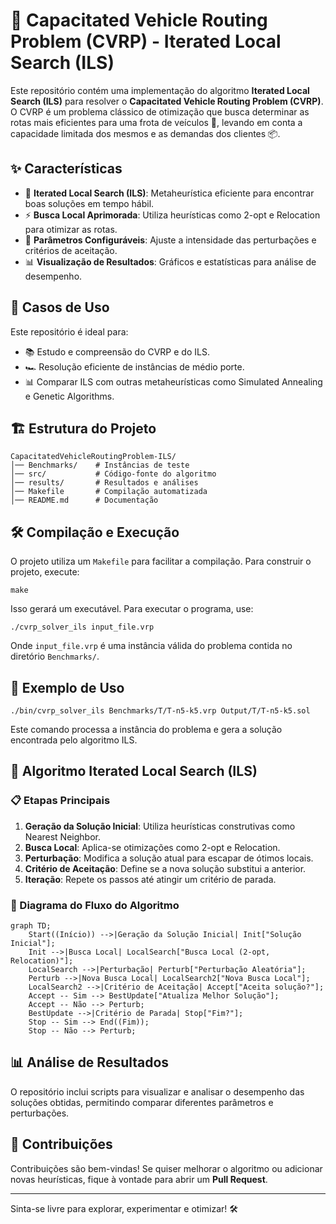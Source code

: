 # 🚛 Capacitated Vehicle Routing Problem (CVRP) - Iterated Local Search (ILS)

Este repositório contém uma implementação do algoritmo **Iterated Local Search (ILS)** para resolver o **Capacitated Vehicle Routing Problem (CVRP)**.
O CVRP é um problema clássico de otimização que busca determinar as rotas mais eficientes para uma frota de veículos 🚐, levando em conta a capacidade limitada dos mesmos e as demandas dos clientes 📦.

## ✨ Características
- 🔄 **Iterated Local Search (ILS)**: Metaheurística eficiente para encontrar boas soluções em tempo hábil.
- ⚡ **Busca Local Aprimorada**: Utiliza heurísticas como 2-opt e Relocation para otimizar as rotas.
- 🔧 **Parâmetros Configuráveis**: Ajuste a intensidade das perturbações e critérios de aceitação.
- 📊 **Visualização de Resultados**: Gráficos e estatísticas para análise de desempenho.

## 🚀 Casos de Uso
Este repositório é ideal para:
- 📚 Estudo e compreensão do CVRP e do ILS.
- 🏎️ Resolução eficiente de instâncias de médio porte.
- 📊 Comparar ILS com outras metaheurísticas como Simulated Annealing e Genetic Algorithms.

## 🏗 Estrutura do Projeto
```
CapacitatedVehicleRoutingProblem-ILS/
│── Benchmarks/    # Instâncias de teste
│── src/           # Código-fonte do algoritmo
│── results/       # Resultados e análises
│── Makefile       # Compilação automatizada
│── README.md      # Documentação
```

## 🛠️ Compilação e Execução
O projeto utiliza um `Makefile` para facilitar a compilação. Para construir o projeto, execute:
```
make
```
Isso gerará um executável. Para executar o programa, use:
```
./cvrp_solver_ils input_file.vrp
```
Onde `input_file.vrp` é uma instância válida do problema contida no diretório `Benchmarks/`.

## 📌 Exemplo de Uso
```
./bin/cvrp_solver_ils Benchmarks/T/T-n5-k5.vrp Output/T/T-n5-k5.sol
```
Este comando processa a instância do problema e gera a solução encontrada pelo algoritmo ILS.

## 🔀 Algoritmo Iterated Local Search (ILS)

### 📋 Etapas Principais
1. **Geração da Solução Inicial**: Utiliza heurísticas construtivas como Nearest Neighbor.
2. **Busca Local**: Aplica-se otimizações como 2-opt e Relocation.
3. **Perturbação**: Modifica a solução atual para escapar de ótimos locais.
4. **Critério de Aceitação**: Define se a nova solução substitui a anterior.
5. **Iteração**: Repete os passos até atingir um critério de parada.

### 🔄 Diagrama do Fluxo do Algoritmo
```mermaid
graph TD;
    Start((Início)) -->|Geração da Solução Inicial| Init["Solução Inicial"];
    Init -->|Busca Local| LocalSearch["Busca Local (2-opt, Relocation)"];
    LocalSearch -->|Perturbação| Perturb["Perturbação Aleatória"];
    Perturb -->|Nova Busca Local| LocalSearch2["Nova Busca Local"];
    LocalSearch2 -->|Critério de Aceitação| Accept["Aceita solução?"];
    Accept -- Sim --> BestUpdate["Atualiza Melhor Solução"];
    Accept -- Não --> Perturb;
    BestUpdate -->|Critério de Parada| Stop["Fim?"];
    Stop -- Sim --> End((Fim));
    Stop -- Não --> Perturb;
```

## 📊 Análise de Resultados
O repositório inclui scripts para visualizar e analisar o desempenho das soluções obtidas, permitindo comparar diferentes parâmetros e perturbações.

## 🎯 Contribuições
Contribuições são bem-vindas! Se quiser melhorar o algoritmo ou adicionar novas heurísticas, fique à vontade para abrir um **Pull Request**.

---
Sinta-se livre para explorar, experimentar e otimizar! 🛠️

